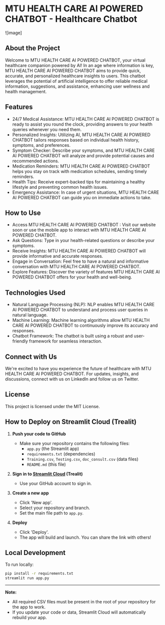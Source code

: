 # MTU HEALTH CARE AI POWERED CHATBOT - Healthcare Chatbot

![image]

## About the Project

Welcome to MTU HEALTH CARE AI POWERED CHATBOT, your virtual healthcare companion powered by AI! In an age where information is key, MTU HEALTH CARE AI POWERED CHATBOT aims to provide quick, accurate, and personalized healthcare insights to users. This chatbot leverages the potential of artificial intelligence to offer reliable medical information, suggestions, and assistance, enhancing user wellness and health management.

## Features

* 24/7 Medical Assistance: MTU HEALTH CARE AI POWERED CHATBOT is ready to assist you round the clock, providing answers to your health queries whenever you need them.
* Personalized Insights: Utilizing AI, MTU HEALTH CARE AI POWERED CHATBOT tailors responses based on individual health history, symptoms, and preferences.
* Symptom Checker: Describe your symptoms, and MTU HEALTH CARE AI POWERED CHATBOT will analyze and provide potential causes and recommended actions.
* Medication Reminders: MTU HEALTH CARE AI POWERED CHATBOT helps you stay on track with medication schedules, sending timely reminders.
* Health Tips: Receive expert-backed tips for maintaining a healthy lifestyle and preventing common health issues.
* Emergency Assistance: In case of urgent situations, MTU HEALTH CARE AI POWERED CHATBOT can guide you on immediate actions to take.

## How to Use

* Access MTU HEALTH CARE AI POWERED CHATBOT : Visit our website soon or use the mobile app to interact with MTU HEALTH CARE AI POWERED CHATBOT.
* Ask Questions: Type in your health-related questions or describe your symptoms.
* Receive Insights: MTU HEALTH CARE AI POWERED CHATBOT will provide informative and accurate responses.
* Engage in Conversation: Feel free to have a natural and informative conversation with MTU HEALTH CARE AI POWERED CHATBOT.
* Explore Features: Discover the variety of features MTU HEALTH CARE AI POWERED CHATBOT offers for your health and well-being.

## Technologies Used

* Natural Language Processing (NLP): NLP enables MTU HEALTH CARE AI POWERED CHATBOT to understand and process user queries in natural language.
* Machine Learning: Machine learning algorithms allow MTU HEALTH CARE AI POWERED CHATBOT to continuously improve its accuracy and responses.
* Chatbot Framework: The chatbot is built using a robust and user-friendly framework for seamless interaction.


## Connect with Us
We're excited to have you experience the future of healthcare with MTU HEALTH CARE AI POWERED CHATBOT. For updates, insights, and discussions, connect with us on LinkedIn and follow us on Twitter.

## License

This project is licensed under the MIT License.

## How to Deploy on Streamlit Cloud (Trealit)

1. **Push your code to GitHub**
   - Make sure your repository contains the following files:
     - `app.py` (the Streamlit app)
     - `requirements.txt` (dependencies)
     - `Training.csv`, `Testing.csv`, `doc_consult.csv` (data files)
     - `README.md` (this file)

2. **Sign in to [Streamlit Cloud](https://streamlit.io/cloud) (Trealit)**
   - Use your GitHub account to sign in.

3. **Create a new app**
   - Click 'New app'.
   - Select your repository and branch.
   - Set the main file path to `app.py`.

4. **Deploy**
   - Click 'Deploy'.
   - The app will build and launch. You can share the link with others!

## Local Development

To run locally:

```bash
pip install -r requirements.txt
streamlit run app.py
```

---

**Note:**
- All required CSV files must be present in the root of your repository for the app to work.
- If you update your code or data, Streamlit Cloud will automatically rebuild your app.

